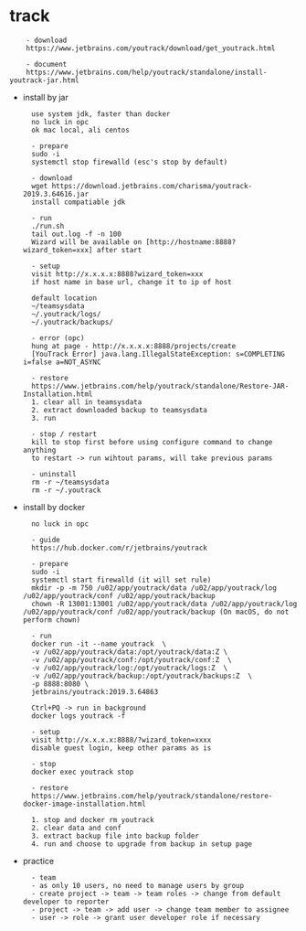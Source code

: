 # track

        - download
        https://www.jetbrains.com/youtrack/download/get_youtrack.html

        - document
        https://www.jetbrains.com/help/youtrack/standalone/install-youtrack-jar.html


- install by jar

        use system jdk, faster than docker
        no luck in opc
        ok mac local, ali centos

        - prepare
        sudo -i
        systemctl stop firewalld (esc's stop by default)

        - download
        wget https://download.jetbrains.com/charisma/youtrack-2019.3.64616.jar
        install compatiable jdk

        - run
        ./run.sh
        tail out.log -f -n 100
        Wizard will be available on [http://hostname:8888?wizard_token=xxx] after start 

        - setup
        visit http://x.x.x.x:8888?wizard_token=xxx
        if host name in base url, change it to ip of host
        
        default location
        ~/teamsysdata
        ~/.youtrack/logs/
        ~/.youtrack/backups/

        - error (opc)
        hung at page - http://x.x.x.x:8888/projects/create
        [YouTrack Error] java.lang.IllegalStateException: s=COMPLETING i=false a=NOT_ASYNC

        - restore
        https://www.jetbrains.com/help/youtrack/standalone/Restore-JAR-Installation.html
        1. clear all in teamsysdata
        2. extract downloaded backup to teamsysdata
        3. run

        - stop / restart
        kill to stop first before using configure command to change anything
        to restart -> run wihtout params, will take previous params

        - uninstall
        rm -r ~/teamsysdata
        rm -r ~/.youtrack

- install by docker

        no luck in opc

        - guide
        https://hub.docker.com/r/jetbrains/youtrack

        - prepare
        sudo -i
        systemctl start firewalld (it will set rule)
        mkdir -p -m 750 /u02/app/youtrack/data /u02/app/youtrack/log /u02/app/youtrack/conf /u02/app/youtrack/backup 
        chown -R 13001:13001 /u02/app/youtrack/data /u02/app/youtrack/log /u02/app/youtrack/conf /u02/app/youtrack/backup (On macOS, do not perform chown)

        - run
        docker run -it --name youtrack  \
        -v /u02/app/youtrack/data:/opt/youtrack/data:Z \
        -v /u02/app/youtrack/conf:/opt/youtrack/conf:Z  \
        -v /u02/app/youtrack/log:/opt/youtrack/logs:Z  \
        -v /u02/app/youtrack/backup:/opt/youtrack/backups:Z  \
        -p 8888:8080 \
        jetbrains/youtrack:2019.3.64863

        Ctrl+PQ -> run in background
        docker logs youtrack -f

        - setup
        visit http://x.x.x.x:8888/?wizard_token=xxxx
        disable guest login, keep other params as is

        - stop
        docker exec youtrack stop
        
        - restore
        https://www.jetbrains.com/help/youtrack/standalone/restore-docker-image-installation.html

        1. stop and docker rm youtrack
        2. clear data and conf
        3. extract backup file into backup folder
        4. run and choose to upgrade from backup in setup page

        
- practice

        - team
        - as only 10 users, no need to manage users by group
        - create project -> team -> team roles -> change from default developer to reporter
        - project -> team -> add user -> change team member to assignee
        - user -> role -> grant user developer role if necessary
        
        

